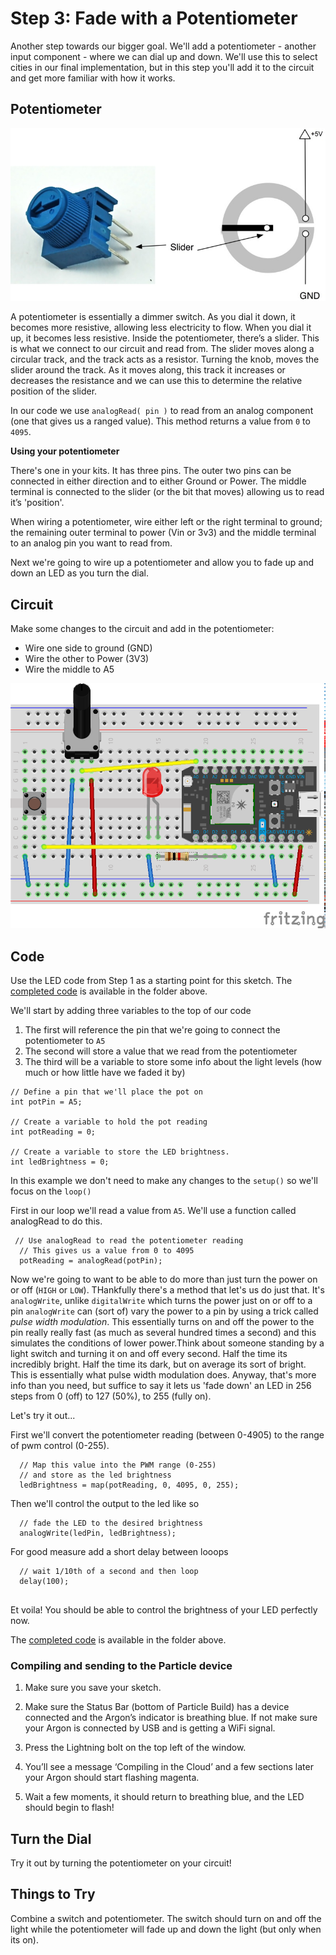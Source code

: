 # Step 3: Fade with a Potentiometer

Another step towards our bigger goal. We'll add a potentiometer - another input component - where we can dial up and down. We'll use this to select cities in our final implementation, but in this step you'll add it to the circuit and get more familiar with how it works. 

## Potentiometer

![Rotary Potentiometer](potentiometer.jpg)

A potentiometer is essentially a dimmer switch. As you dial it down, it becomes more resistive, allowing less electricity to flow. When you dial it up, it becomes less resistive. Inside the potentiometer, there’s a slider. This is what we connect to our circuit and read from. The slider moves along a circular track, and the track acts as a resistor. Turning the knob, moves the slider around the track. As it moves along, this track it increases or decreases the resistance and we can use this to determine the relative position of the slider.

In our code we use `analogRead( pin )` to read from an analog component (one that gives us a ranged value). This method returns a value from `0` to `4095`. 

__Using your potentiometer__

There's one in your kits. It has three pins. The outer two pins can be connected in either direction and to either Ground or Power. The middle terminal is connected to the slider (or the bit that moves) allowing us to read it’s 'position'.

When wiring a potentiometer, wire either left or the right terminal to ground; the remaining outer terminal to power (Vin or 3v3) and the middle terminal to an analog pin you want to read from.

Next we're going to wire up a potentiometer and allow you to fade up and down an LED as you turn the dial.

## Circuit

Make some changes to the circuit and add in the potentiometer: 

- Wire one side to ground (GND)
- Wire the other to Power (3V3)
- Wire the middle to A5

![Potentiometer circuit](LedSwitchPot_bb.png)

## Code

Use the LED code from Step 1 as a starting point for this sketch. The [completed code](code-by-end/LED.ino) is available in the folder above.

We'll start by adding three variables to the top of our code

1. The first will reference the pin that we're going to connect the potentiometer to `A5`
2. The second will store a value that we read from the potentiometer
3. The third will be a variable to store some info about the light levels (how much or how little have we faded it by)

````
// Define a pin that we'll place the pot on
int potPin = A5;

// Create a variable to hold the pot reading
int potReading = 0;

// Create a variable to store the LED brightness.
int ledBrightness = 0;
````

In this example we don't need to make any changes to the `setup()` so we'll focus on the `loop()`

First in our loop we'll read a value from `A5`. We'll use a function called analogRead to do this.

```
 // Use analogRead to read the potentiometer reading
  // This gives us a value from 0 to 4095
  potReading = analogRead(potPin);
````

Now we're going to want to be able to do more than just turn the power on or off (`HIGH` or `LOW`). THankfully there's a method that let's us do just that. It's `analogWrite`, unlike `digitalWrite` which turns the power just on or off to a pin `analogWrite` can (sort of) vary the power to a pin by using a trick called _pulse width modulation_. This essentially turns on and off the power to the pin really really fast (as much as several hundred times a second) and this simulates the conditions of lower power.Think about someone standing by a light switch and turning it on and off every second. Half the time its incredibly bright. Half the time its dark, but on average its sort of bright. This is essentially what pulse width modulation does. Anyway, that's more info than you need, but suffice to say it lets us 'fade down' an LED in 256 steps from 0 (off) to 127 (50%), to 255 (fully on). 

Let's try it out...

First we'll convert the potentiometer reading (between 0-4905) to the range of pwm control (0-255). 

````
  // Map this value into the PWM range (0-255)
  // and store as the led brightness
  ledBrightness = map(potReading, 0, 4095, 0, 255);
````

Then we'll control the output to the led like so

````
  // fade the LED to the desired brightness
  analogWrite(ledPin, ledBrightness);
````

For good measure add a short delay between looops

```
  // wait 1/10th of a second and then loop
  delay(100);
  
```

Et voila! You should be able to control the brightness of your LED perfectly now. 

The [completed code](code-by-end/LED.ino) is available in the folder above.

### Compiling and sending to the Particle device

1. Make sure you save your sketch. 

1. Make sure the Status Bar (bottom of Particle Build) has a device connected and the Argon’s indicator is breathing blue. If not make sure your Argon is connected by USB and is getting a WiFi signal.

2. Press the Lightning bolt on the top left of the window.

3. You’ll see a message ‘Compiling in the Cloud’ and a few sections later your Argon should start flashing magenta.

4. Wait a few moments, it should return to breathing blue, and the LED should begin to flash!

## Turn the Dial

Try it out by turning the potentiometer on your circuit!

## Things to Try 

Combine a switch and potentiometer. The switch should turn on and off the light while the potentiometer will fade up and down the light (but only when its on).

